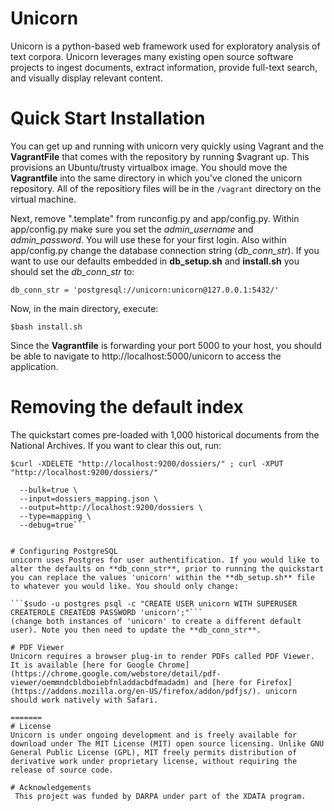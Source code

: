 # Unicorn
Unicorn is a python-based web framework used for exploratory analysis of text corpora.  Unicorn leverages many existing open source software projects to ingest documents, extract information, provide full-text search, and visually display relevant content.

# Quick Start Installation
You can get up and running with unicorn very quickly using Vagrant and the **VagrantFile** that comes with the repository by running $vagrant up. This provisions an Ubuntu/trusty virtualbox image. You should move the **Vagrantfile** into the same directory in which you've cloned the unicorn repository. All of the repositiory files will be in the `/vagrant` directory on the virtual machine.

Next, remove ".template" from runconfig.py and app/config.py. Within app/config.py make sure you set the *admin_username* and *admin_password*. You will use these for your first login. Also within app/config.py change the database connection string (*db_conn_str*). If you want to use our defaults embedded in **db_setup.sh** and **install.sh** you should set the *db_conn_str* to:

```db_conn_str = 'postgresql://unicorn:unicorn@127.0.0.1:5432/'```

Now, in the main directory, execute:


```$bash install.sh```

Since the **Vagrantfile** is forwarding your port 5000 to your host, you should be able to navigate to http://localhost:5000/unicorn to access the application.


# Removing the default index
The quickstart comes pre-loaded with 1,000 historical documents from the National Archives. If you want to clear this out, run:

```$curl -XDELETE "http://localhost:9200/dossiers/" ; curl -XPUT "http://localhost:9200/dossiers/"``` 

```$sudo elasticdump \
  --bulk=true \
  --input=dossiers_mapping.json \
  --output=http://localhost:9200/dossiers \
  --type=mapping \
  --debug=true```


# Configuring PostgreSQL
unicorn uses Postgres for user authentification. If you would like to alter the defaults on **db_conn_str**, prior to running the quickstart you can replace the values 'unicorn' within the **db_setup.sh** file to whatever you would like. You should only change:

```$sudo -u postgres psql -c "CREATE USER unicorn WITH SUPERUSER CREATEROLE CREATEDB PASSWORD 'unicorn';"``` 
(change both instances of 'unicorn' to create a different default user). Note you then need to update the **db_conn_str**.

# PDF Viewer
Unicorn requires a browser plug-in to render PDFs called PDF Viewer. It is available [here for Google Chrome](https://chrome.google.com/webstore/detail/pdf-viewer/oemmndcbldboiebfnladdacbdfmadadm) and [here for Firefox](https://addons.mozilla.org/en-US/firefox/addon/pdfjs/). unicorn should work natively with Safari.

=======
# License
Unicorn is under ongoing development and is freely available for download under The MIT License (MIT) open source licensing. Unlike GNU General Public License (GPL), MIT freely permits distribution of derivative work under proprietary license, without requiring the release of source code.

# Acknowledgements
 This project was funded by DARPA under part of the XDATA program.
